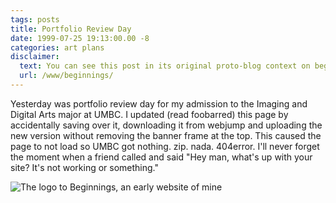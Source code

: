 ```yaml
---
tags: posts
title: Portfolio Review Day
date: 1999-07-25 19:13:00.00 -8
categories: art plans
disclaimer:
  text: You can see this post in its original proto-blog context on beginnings, an early website of mine.
  url: /www/beginnings/
---
```

Yesterday was portfolio review day for my  admission to the Imaging and Digital Arts major at UMBC. I updated (read foobarred)  this page by accidentally saving over it, downloading  it from webjump and uploading the new version without  removing the banner frame at the top. This caused the  page to not load so UMBC got nothing. zip. nada. 404error. I'll never forget  the moment when a friend called and said "Hey  man, what's up with your site? It's not working or  something."

![The logo to Beginnings, an early website of mine](/images/diamond.gif)

